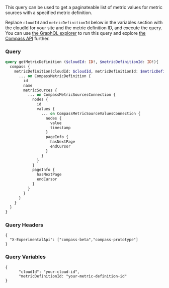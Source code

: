 This query can be used to get a paginateable list of metric values for metric sources with a specified metric definition.

Replace `cloudId` and `metricDefinitionId` below in the variables section with the cloudId for your site and the metric definition ID, and execute the query. You can use [the GraphQL explorer](https://developer.atlassian.com/cloud/compass/graphql/explorer/) to run this query and explore [the Compass API](https://developer.atlassian.com/cloud/compass/graphql/) further.
### Query

```graphql
query getMetricDefinition ($cloudId: ID!, $metricDefinitionId: ID!){
  compass {
    metricDefinition(cloudId: $cloudId, metricDefinitionId: $metricDefinitionId) {
      ... on CompassMetricDefinition {
        id
        name
        metricSources {
          ... on CompassMetricSourcesConnection {
            nodes {
              id
              values {
                ... on CompassMetricSourceValuesConnection {
                  nodes {
                    value
                    timestamp
                  }
                  pageInfo {
                    hasNextPage
                    endCursor
                  }
                }
              }
            }
            pageInfo {
              hasNextPage
              endCursor
            }
          }
        }
      }
    }
  }
}

```

### Query Headers

```
{
  "X-ExperimentalApi": ["compass-beta","compass-prototype"]
}
```

### Query Variables

```
{
      "cloudId": "your-cloud-id",
      "metricDefinitionId: "your-metric-definition-id"
}
```
